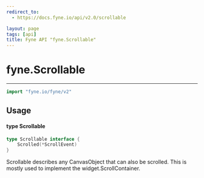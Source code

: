 ```yaml
---
redirect_to:
  - https://docs.fyne.io/api/v2.0/scrollable

layout: page
tags: [api]
title: Fyne API "fyne.Scrollable"
---
```



# fyne.Scrollable
---
```go
import "fyne.io/fyne/v2"
```

## Usage

#### type Scrollable

```go
type Scrollable interface {
	Scrolled(*ScrollEvent)
}
```

Scrollable describes any CanvasObject that can also be scrolled. This is mostly used to implement the widget.ScrollContainer.
